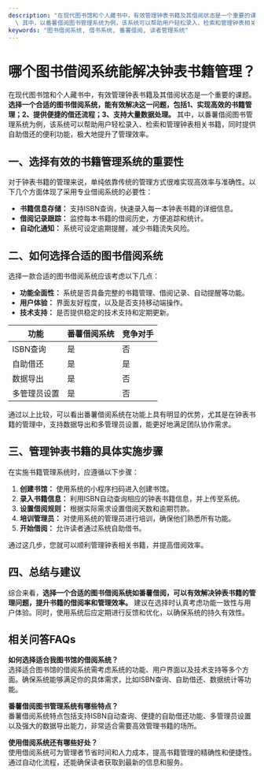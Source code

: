 ```yaml
---
description: "在现代图书馆和个人藏书中，有效管理钟表书籍及其借阅状态是一个重要的课题。**选择一个合适的图书借阅系统，能有效解决这一问题，包括1、实现高效的书籍管理；2、提供便捷的借还流程；3、支持大量数据处理。**\
  \ 其中，以番薯借阅图书管理系统为例，该系统可以帮助用户轻松录入、检索和管理钟表相关书籍，同时提供自助借还的便利功能，极大地提升了管理效率。"
keywords: "图书借阅系统, 借书系统, 番薯借阅, 读者管理系统"
---
```

# 哪个图书借阅系统能解决钟表书籍管理？

在现代图书馆和个人藏书中，有效管理钟表书籍及其借阅状态是一个重要的课题。**选择一个合适的图书借阅系统，能有效解决这一问题，包括1、实现高效的书籍管理；2、提供便捷的借还流程；3、支持大量数据处理。** 其中，以番薯借阅图书管理系统为例，该系统可以帮助用户轻松录入、检索和管理钟表相关书籍，同时提供自助借还的便利功能，极大地提升了管理效率。

## 一、选择有效的书籍管理系统的重要性

对于钟表书籍的管理来说，单纯依靠传统的管理方式很难实现高效率与准确性。以下几个方面体现了采用专业借阅系统的必要性：

- **书籍信息存储：** 支持ISBN查询，快速录入每一本钟表书籍的详细信息。
- **借阅记录跟踪：** 监控每本书籍的借阅历史，方便追踪和统计。
- **自动化通知：** 系统可设定逾期提醒，减少书籍流失风险。

## 二、如何选择合适的图书借阅系统

选择一款合适的图书借阅系统应该考虑以下几点：

- **功能全面性：** 系统是否具备完整的书籍管理、借阅记录、自动提醒等功能。
- **用户体验：** 界面友好程度，以及是否支持移动端操作。
- **技术支持：** 是否提供稳定的技术支持和定期更新。

| 功能         | 番薯借阅系统                         | 竞争对手       |
| ------------ | ------------------------------------- | -------------- |
| ISBN查询     | 是                                   | 否             |
| 自助借还     | 是                                   | 是             |
| 数据导出     | 是                                   | 否             |
| 多管理员设置 | 是                                   | 否             |

通过以上比较，可以看出番薯借阅系统在功能上具有明显的优势，尤其是在钟表书籍的管理中，支持数据导出和多管理员设置，能更好地满足团队协作需求。

## 三、管理钟表书籍的具体实施步骤

在实施书籍管理系统时，应遵循以下步骤：

1. **创建书馆：** 使用系统的小程序扫码进入创建书馆。
2. **录入书籍信息：** 利用ISBN自动查询相应的钟表书籍信息，并上传至系统。
3. **设置借阅规则：** 根据实际需求设置借阅天数和逾期罚款。
4. **培训管理员：** 对使用系统的管理员进行培训，确保他们熟悉所有功能。
5. **开始借阅：** 允许读者通过系统自助借书。

通过这几步，您就可以顺利管理钟表相关书籍，并提高借阅效率。

## 四、总结与建议

综合来看，**选择一个合适的图书借阅系统如番薯借阅，可以有效解决钟表书籍的管理问题，提升书籍的借阅率和管理效率。** 建议在选择时认真考虑功能一致性与用户体验。同时，使用系统后应定期进行反馈和优化，以确保系统的持久有效性。

## 相关问答FAQs

**如何选择适合我图书馆的借阅系统？**  
选择适合图书馆的借阅系统需考虑系统的功能、用户界面以及技术支持等多个方面。确保系统能够满足你的具体需求，比如ISBN查询、自助借还、数据统计等功能。

**番薯借阅图书管理系统有哪些特点？**  
番薯借阅系统特点包括支持ISBN自动查询、便捷的自助借还功能、多管理员设置以及强大的数据导出能力，非常适合需要高效管理书籍的场所。

**使用借阅系统还有哪些好处？**  
使用借阅系统可为管理者节省时间和人力成本，提高书籍管理的精确性和便捷性。通过自动化流程，还能确保读者获取到最新的信息和服务。
